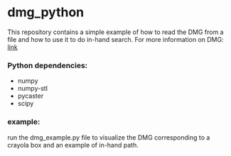 # dmg_python

This repository contains a simple example of how to read the DMG from a file and how to use it to do in-hand search. 
For more information on DMG: [link](https://ieeexplore.ieee.org/document/8594303)

### Python dependencies:
- numpy
- numpy-stl
- pycaster
- scipy

### example:
run the dmg_example.py file to visualize the DMG corresponding to a crayola box and an example of in-hand path.

